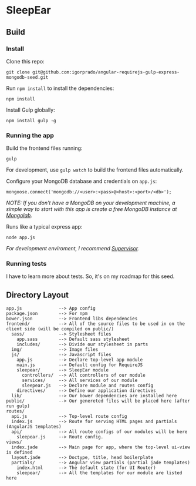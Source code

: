 # SleepEar

## Build

### Install

Clone this repo:

    git clone git@github.com:igorprado/angular-requirejs-gulp-express-mongodb-seed.git

Run `npm install` to install the dependencies:

    npm install

Install Gulp globally:

    npm install gulp -g

### Running the app

Build the frontend files running:

    gulp

For development, use `gulp watch` to build the frontend files automatically.

Configure your MongoDB database and credentials on `app.js`:

    mongoose.connect('mongodb://<user>:<pass>@<host>:<port>/<db>');

_NOTE: If you don't have a MongoDB on your development machine, a simple way to start with this app is create a free MongoDB instance at [Mongolab](https://mongolab.com/home)._

Runs like a typical express app:

    node app.js

_For development enviroment, I recommend [Supervisor](https://github.com/isaacs/node-supervisor)._

### Running tests

I have to learn more about tests. So, it's on my roadmap for this seed.

## Directory Layout

    app.js              --> App config
    package.json        --> For npm
    bower.json          --> Frontend libs dependencies
    frontend/           --> All of the source files to be used in on the client side (will be compiled on public/)
      sass/             --> Stylesheet files
        app.sass        --> Default sass stylesheet
        includes/       --> Divide our stylesheet in parts
      img/              --> Image files
      js/               --> Javascript files
        app.js          --> Declare top-level app module
        main.js         --> Default config for RequireJS
        sleepear/       --> SleepEar module
          controllers/  --> All controllers of our module
          services/     --> All services of our module
          sleepear.js   --> Declare module and routes config
        directives/     --> Define our application directives
      lib/              --> Our bower dependencies are installed here
    public/             --> Our genereted files will be placed here (after run gulp)
    routes/
      api.js            --> Top-level route config
      index.js          --> Route for serving HTML pages and partials (AngularJS templates)
      api/              --> All route configs of our modules will be here
        sleepear.js     --> Route config.
    views/
      index.jade        --> Main page for app, where the top-level ui-view is defined
      layout.jade       --> Doctype, title, head boilerplate
      partials/         --> Angular view partials (partial jade templates)
        index.html      --> The default state (for UI Router)
        sleepear/       --> All the templates for our module are listed here

